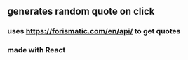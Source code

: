 

## generates random quote on click



### uses https://forismatic.com/en/api/ to get quotes

### made with React


